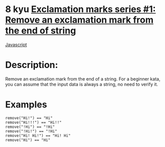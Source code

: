 # 8 kyu [Exclamation marks series #1: Remove an exclamation mark from the end of string](https://www.codewars.com/kata/57fae964d80daa229d000126)

<!-- START LANGUAGE_LINKS -->

[Javascript](./javascript.js)

<!-- END LANGUAGE_LINKS -->

# Description:

Remove an exclamation mark from the end of a string. For a beginner kata, you can assume that the input data is always a string, no need to verify it.

# Examples

```
remove("Hi!") == "Hi"
remove("Hi!!!") == "Hi!!"
remove("!Hi") == "!Hi"
remove("!Hi!") == "!Hi"
remove("Hi! Hi!") == "Hi! Hi"
remove("Hi") == "Hi"
```